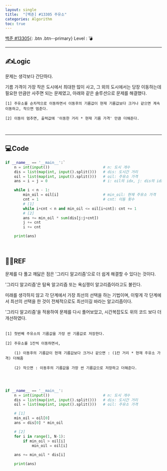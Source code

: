 ```yaml
---
layout: single
title:  "[백준] #13305 주유소"
categories: Algorithm
toc: true
---
```


[백준 #13305](https://www.acmicpc.net/problem/13305){: .btn .btn--primary}
Level : 💣

---

## ✍Logic
문제는 생각보다 간단하다.  

기름 가격이 가장 작은 도시에서 최대한 많이 사고, 그 외의 도시에서는 당장 이동하는데 필요한 만큼만 사주면 되는 문제였고, 아래와 같은 솔루션으로 문제를 해결했다.

    [1] 주유소를 순차적으로 이동하면서 이동후의 기름값이 현재 기름값보다 크거나 같으면 계속 이동하고, 작으면 멈춘다.  

    [2] 이동이 멈추면, 출력값에 '이동한 거리 * 현재 기름 가격' 만큼 더해준다.  
<br>

---

## 💻Code

```python
if __name__ == '__main__':`
    n = int(input())                        # n: 도시 개수
    dis = list(map(int, input().split()))   # dis: 도시간 거리
    oil = list(map(int, input().split()))   # oil: 주유소 가격
    ans = i = j = 0                         # i: oil의 idx, j: dis의 idx

    while i < n - 1:
        min_oil = oil[i]                    # min_oil: 현재 주유소 가격
        cnt = 1                             # cnt: 이동 횟수
        # [1]
        while i+cnt < n and min_oil <= oil[i+cnt]: cnt += 1
        # [2]
        ans += min_oil * sum(dis[j:j+cnt])
        j += cnt
        i += cnt

    print(ans)
```
<br>

## 🙋‍♀️REF
문제를 다 풀고 깨닳은 점은 '그리디 알고리즘'으로 더 쉽게 해결할 수 있다는 것이다.  

'그리디 알고리즘'은 탐욕 알고리즘 또는 욕심쟁이 알고리즘이라고도 불린다.  

미래를 생각하지 않고 각 단계에서 가장 최선의 선택을 하는 기법이며,  이렇게 각 단계에서 최선의 선택을 한 것이 전체적으로도 최선이길 바라는 알고리즘이다.  

'그리디 알고리즘'을 적용하여 문제를 다시 풀어보았고, 시간복잡도도 위의 코드 보다 더 개선하였다.  
<br>

    [1] 첫번째 주유소의 기름값을 가장 싼 기름값로 저장한다.  

    [2] 주유소를 1칸씩 이동하면서,   

        (1) 이동후의 기름값이 현재 기름값보다 크거나 같으면 : (1칸 거리 * 현재 주유소 가격) 더해줌  

        (2) 작으면 : 이동후의 기름값을 가장 싼 기름값으로 저장하고 더해준다.  
<br>

```python

if __name__ == '__main__':
    n = int(input())                        # n: 도시 개수
    dis = list(map(int, input().split()))   # dis: 도시간 거리
    oil = list(map(int, input().split()))   # oil: 주유소 가격

    # [1]
    min_oil = oil[0]
    ans = dis[0] * min_oil

    # [2] 
    for i in range(1, N-1):
        if min_oil > oil[i]
            min_oil = oil[i]
    
    ans += min_oil * dis[i]

    print(ans)
```